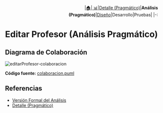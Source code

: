 <div align=right>
 
|[🏠️](../../../README.md)|[ 📊](https://raw.githubusercontent.com/mmasias/pySigHor/main/images/RUP/99-seguimiento/diagrama-contexto-administrador.svg)|[Detalle (Pragmático)](../../../00-casos-uso/02-detalle/editarProfesor/README.md)|**Análisis (Pragmático)**|[Diseño](../../../../RUP/02-diseno/casos-uso/editarProfesor/README.md)|Desarrollo|Pruebas|
|-:
</div>

# Editar Profesor (Análisis Pragmático)

## Diagrama de Colaboración

![editarProfesor-colaboracion](../../../../../images/RUP/01-analisis/casos-uso/editarProfesor/colaboracion.svg)

**Código fuente:** [colaboracion.puml](../../../../RUP/01-analisis/casos-uso/editarProfesor/colaboracion.puml)

## Referencias

- [Versión Formal del Análisis](../../../../RUP/01-analisis/casos-uso/editarProfesor/README.md)
- [Detalle (Pragmático)](../../../00-casos-uso/02-detalle/editarProfesor/README.md)
